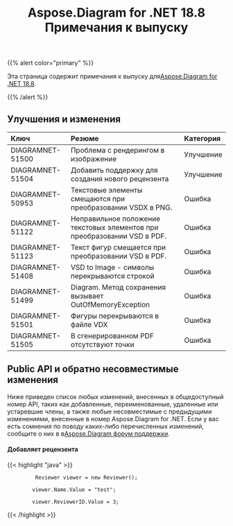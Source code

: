 ﻿---
title: Aspose.Diagram for .NET 18.8 Примечания к выпуску
type: docs
weight: 50
url: /ru/net/aspose-diagram-for-net-18-8-release-notes/
---
{{% alert color="primary" %}} 

 Эта страница содержит примечания к выпуску для[Aspose.Diagram for .NET 18.8](https://www.nuget.org/packages/Aspose.Diagram/18.8.0).

{{% /alert %}} 
## **Улучшения и изменения**

|**Ключ**|**Резюме**|**Категория**|
|:- |:- |:- |
|DIAGRAMNET-51500|Проблема с рендерингом в изображение|Улучшение|
|DIAGRAMNET-51504|Добавить поддержку для создания нового рецензента|Улучшение|
|DIAGRAMNET-50953|Текстовые элементы смещаются при преобразовании VSDX в PNG.|Ошибка|
|DIAGRAMNET-51122|Неправильное положение текстовых элементов при преобразовании VSD в PDF.|Ошибка|
|DIAGRAMNET-51123|Текст фигур смещается при преобразовании VSD в PDF.|Ошибка|
|DIAGRAMNET-51408|VSD to Image - символы перекрываются строкой|Ошибка|
|DIAGRAMNET-51499|Diagram. Метод сохранения вызывает OutOfMemoryException|Ошибка|
|DIAGRAMNET-51501|Фигуры перекрываются в файле VDX|Ошибка|
|DIAGRAMNET-51505|В сгенерированном PDF отсутствуют точки|Ошибка|
## **Public API и обратно несовместимые изменения**
Ниже приведен список любых изменений, внесенных в общедоступный номер API, таких как добавленные, переименованные, удаленные или устаревшие члены, а также любые несовместимые с предыдущими изменениями, внесенные в номер Aspose.Diagram for .NET. Если у вас есть сомнения по поводу каких-либо перечисленных изменений, сообщите о них в в[Aspose.Diagram форум поддержки](https://forum.aspose.com/c/diagram/17).
#### **Добавляет рецензента**
{{< highlight "java" >}}

             Reviewer viewer = new Reviewer();

            viewer.Name.Value = "test";

            viewer.ReviewerID.Value = 3;

{{< /highlight >}}




